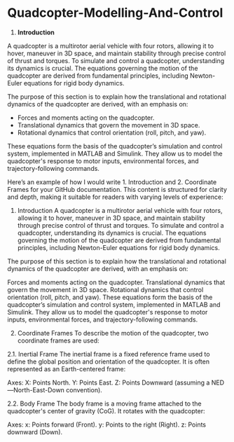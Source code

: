 # Quadcopter-Modelling-And-Control

1. **Introduction**

A quadcopter is a multirotor aerial vehicle with four rotors, allowing it to hover, maneuver in 3D space, and maintain stability through precise control of thrust and torques. To simulate and control a quadcopter, understanding its dynamics is crucial. The equations governing the motion of the quadcopter are derived from fundamental principles, including Newton-Euler equations for rigid body dynamics.

The purpose of this section is to explain how the translational and rotational dynamics of the quadcopter are derived, with an emphasis on:

- Forces and moments acting on the quadcopter.
- Translational dynamics that govern the movement in 3D space.
- Rotational dynamics that control orientation (roll, pitch, and yaw).

These equations form the basis of the quadcopter’s simulation and control system, implemented in MATLAB and Simulink. They allow us to model the quadcopter's response to motor inputs, environmental forces, and trajectory-following commands.


Here’s an example of how I would write 1. Introduction and 2. Coordinate Frames for your GitHub documentation. This content is structured for clarity and depth, making it suitable for readers with varying levels of experience:

1. Introduction
A quadcopter is a multirotor aerial vehicle with four rotors, allowing it to hover, maneuver in 3D space, and maintain stability through precise control of thrust and torques. To simulate and control a quadcopter, understanding its dynamics is crucial. The equations governing the motion of the quadcopter are derived from fundamental principles, including Newton-Euler equations for rigid body dynamics.

The purpose of this section is to explain how the translational and rotational dynamics of the quadcopter are derived, with an emphasis on:

Forces and moments acting on the quadcopter.
Translational dynamics that govern the movement in 3D space.
Rotational dynamics that control orientation (roll, pitch, and yaw).
These equations form the basis of the quadcopter’s simulation and control system, implemented in MATLAB and Simulink. They allow us to model the quadcopter's response to motor inputs, environmental forces, and trajectory-following commands.

2. Coordinate Frames
To describe the motion of the quadcopter, two coordinate frames are used:

2.1. Inertial Frame
The inertial frame is a fixed reference frame used to define the global position and orientation of the quadcopter. It is often represented as an Earth-centered frame:

Axes:
X: Points North.
Y: Points East.
Z: Points Downward (assuming a NED—North-East-Down convention).

2.2. Body Frame
The body frame is a moving frame attached to the quadcopter's center of gravity (CoG). It rotates with the quadcopter:

Axes:
x: Points forward (Front).
y: Points to the right (Right).
z: Points downward (Down).
